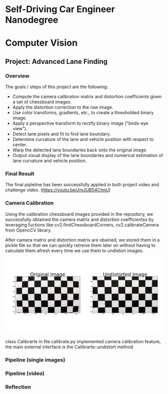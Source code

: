 # Self-Driving Car Engineer Nanodegree
# Computer Vision
## Project: Advanced Lane Finding

### Overview
The goals / steps of this project are the following:  

* Compute the camera calibration matrix and distortion coefficients given a set of chessboard images.
* Apply the distortion correction to the raw image.  
* Use color transforms, gradients, etc., to create a thresholded binary image.
* Apply a perspective transform to rectify binary image ("birds-eye view"). 
* Detect lane pixels and fit to find lane boundary.
* Determine curvature of the lane and vehicle position with respect to center.
* Warp the detected lane boundaries back onto the original image.
* Output visual display of the lane boundaries and numerical estimation of lane curvature and vehicle position.

### Final Result

The final pipleline has been successfully applied in both project video and challenge video. (https://youtu.be/JmJUB54CtmU)


### Camera Calibration

Using the calibration chessboard images provided in the repository, we successfully obtained the camera matrix and distortion coefficientss by leveraging fuctions like cv2.findChessboardCorners, cv2.calibrateCamera from OpencCV library.   

After camera matrix and distortion matrix are obained, we stored them in a pickle file so that we can quickly retreive them later on without having to calculate them afresh every time we use them to undistort images.

![Camera Calibration](https://github.com/LevinJ/CarND-Advanced-Lane-Lines/blob/master/camera_calibration.png)


class Calibrarte in file calibrate.py implemented camera calibration feature, the main external interface is the Calibrarte::undistort method

### Pipeline (single images)

### Pipeline (video)

### Reflection
